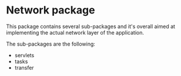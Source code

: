# Network package
This package contains several sub-packages and it's overall aimed at implementing the actual network layer of the application.

The sub-packages are the following:

- servlets
- tasks
- transfer